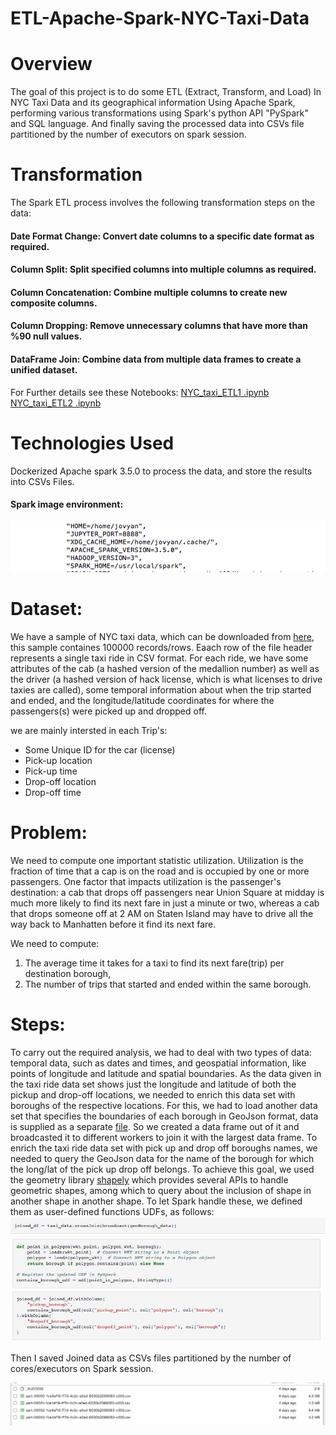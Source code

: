 # ETL-Apache-Spark-NYC-Taxi-Data

# Overview
The goal of this project is to do some ETL (Extract, Transform, and Load) In NYC Taxi Data and its geographical information Using Apache Spark, performing various transformations using Spark's python API "PySpark" and SQL language. And finally saving the processed data into CSVs file partitioned by the number of executors on spark session.

# Transformation

The Spark ETL process involves the following transformation steps on the  data:

#### Date Format Change: Convert date columns to a specific date format as required.
#### Column Split: Split specified columns into multiple columns as required.
#### Column Concatenation: Combine multiple columns to create new composite columns.
#### Column Dropping: Remove unnecessary columns that have more than %90 null values.
#### DataFrame Join: Combine data from multiple data frames to create a unified dataset.

For Further details see these Notebooks:
[NYC_taxi_ETL1 .ipynb](https://github.com/mervat-khaled/ETL-Apache-Spark-NYC-Taxi-Data/blob/main/NYC_taxi_ETL1%20.ipynb)
[NYC_taxi_ETL2 .ipynb](https://github.com/mervat-khaled/ETL-Apache-Spark-NYC-Taxi-Data/blob/main/NYC_taxi_ETL2%20.ipynb)

# Technologies Used
Dockerized Apache spark 3.5.0 to process the data, and store the results into CSVs Files.

#### Spark image environment:

![Screenshots/image_config.png](Screenshots/image_config.png)

# Dataset:
We have a sample of NYC taxi data, which can be downloaded from [here](http://www.andresmh.com/nyctaxitrips/), this sample containes 100000 records/rows. Eaach row of the file header represents a single taxi ride in CSV format. For each ride, we have some attributes of the cab (a hashed version of the medallion number) as well as the driver (a hashed version of hack license, which is what licenses to drive taxies are called), some temporal information about when the trip started and ended, and the longitude/latitude coordinates for where the passengers(s) were picked up and dropped off.

we are mainly intersted in each Trip's:

* Some Unique ID for the car (license)
* Pick-up location
* Pick-up time 
* Drop-off location
* Drop-off time

# Problem:

 We need to compute one important statistic utilization. Utilization is the fraction of time that a cap is on the road and is occupied by one or more passengers. One factor that impacts utilization is the passenger's destination: a cab that drops off passengers near Union Square at midday is much more likely to find its next fare in just a minute or two, whereas a cab that drops someone off at 2 AM on Staten Island may have to drive all the way back to Manhatten before it find its next fare. 

We need to compute:

1. The average time it takes for a taxi to find its next fare(trip) per destination borough,
2. The number of trips that started and ended within the same borough.

# Steps:
To carry out the required analysis, we had to deal with two types of data: temporal data, such as dates and times, and geospatial information, like points of longitude and latitude and spatial boundaries.
As the data given in the taxi ride data set shows just the longitude and latitude of both the pickup and drop-off locations, we needed to enrich this data set with boroughs of the respective locations. For this, we had to load another data set that specifies the boundaries of each borough in GeoJson format, data is supplied as a separate [file](https://github.com/mervat-khaled/ETL-Apache-Spark-NYC-Taxi-Data/blob/main/data/nyc-boroughs.geojson?short_path=a7cec63). So we created a data frame out of it and broadcasted it to different workers to join it with the largest data frame. 
To enrich the taxi ride data set with pick up and drop off boroughs names, we needed to query the GeoJson data for the name of the borough for which the long/lat of the pick up drop off belongs. To achieve this goal, we used the geometry library [shapely](https://shapely.readthedocs.io/en/stable/) which provides several APIs to handle geometric shapes, among which to query about the inclusion of shape in another shape in another shape.
To let Spark handle these, we defined them as user-defined functions UDFs, as follows: 
![Screenshots/broadcast.png](Screenshots/broadcast.png)
![Screenshots/UDF_shapely.png](Screenshots/UDF_shapely.png)

Then I saved Joined data as CSVs files partitioned by the number of cores/executors on Spark session.

![Screenshots/CSVs.png](Screenshots/CSVs.png)


